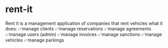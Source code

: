 # rent-it
Rent it is a management application of companies that rent vehicles what it does: ✅manage clients ✅manage reservations ✅manage agreements ✅manage users (admin) ✅manage invoices ✅manage sanctions ✅manage vehicles ✅manage parkings
